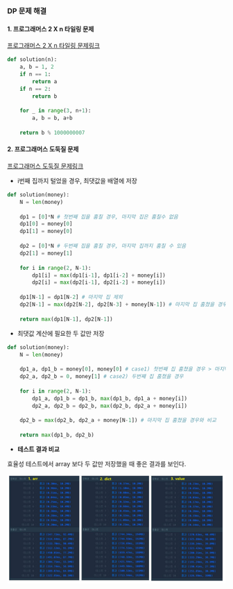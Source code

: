 ### DP 문제 해결

#### 1. 프로그래머스 2 X n 타일링 문제

[프로그래머스 2 X n 타일링 문제링크](https://programmers.co.kr/learn/courses/30/lessons/12900)

```python
def solution(n):
    a, b = 1, 2
    if n == 1:
        return a
    if n == 2:
        return b

    for _ in range(3, n+1):
        a, b = b, a+b

    return b % 1000000007
```

#### 2. 프로그래머스 도둑질 문제

[프로그래머스 도둑질 문제링크](https://programmers.co.kr/learn/courses/30/lessons/42897)

- i번째 집까지 털었을 경우, 최댓값을 배열에 저장

```python
def solution(money):
    N = len(money)

    dp1 = [0]*N # 첫번째 집을 훔칠 경우, 마지막 집은 훔칠수 없음
    dp1[0] = money[0]
    dp1[1] = money[0]

    dp2 = [0]*N # 두번째 집을 훔칠 경우, 마지막 집까지 훔칠 수 있음
    dp2[1] = money[1]

    for i in range(2, N-1):
        dp1[i] = max(dp1[i-1], dp1[i-2] + money[i])
        dp2[i] = max(dp2[i-1], dp2[i-2] + money[i])

    dp1[N-1] = dp1[N-2] # 마지막 집 제외
    dp2[N-1] = max(dp2[N-2], dp2[N-3] + money[N-1]) # 마지막 집 훔쳤을 경우와 비교

    return max(dp1[N-1], dp2[N-1])
```

- 최댓값 계산에 필요한 두 값만 저장

```python
def solution(money):
    N = len(money)

    dp1_a, dp1_b = money[0], money[0] # case1) 첫번째 집 훔쳤을 경우 > 마지막 집 전까지 최댓값 확인
    dp2_a, dp2_b = 0, money[1] # case2) 두번째 집 훔쳤을 경우

    for i in range(2, N-1):
        dp1_a, dp1_b = dp1_b, max(dp1_b, dp1_a + money[i])
        dp2_a, dp2_b = dp2_b, max(dp2_b, dp2_a + money[i])

    dp2_b = max(dp2_b, dp2_a + money[N-1]) # 마지막 집 훔쳤을 경우와 비교

    return max(dp1_b, dp2_b)
```

- **테스트 결과 비교**

효율성 테스트에서 array 보다 두 값만 저장했을 때 좋은 결과를 보인다.

![테스트 결과](./img/dp.JPG)
